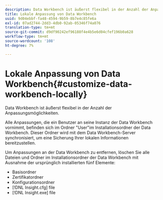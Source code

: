 ```yaml
---
description: Data Workbench ist äußerst flexibel in der Anzahl der Anpassungsmöglichkeiten.
title: Lokale Anpassung von Data Workbench
uuid: 9d04ebbf-fa48-4594-9b59-8b7e4c85fe6a
exl-id: 07ad2744-2dd3-4db0-92ab-05346f74a076
translation-type: tm+mt
source-git-commit: d9df90242ef96188f4e4b5e6d04cfef196b0a628
workflow-type: tm+mt
source-wordcount: '108'
ht-degree: 7%

---
```


# Lokale Anpassung von Data Workbench{#customize-data-workbench-locally}

Data Workbench ist äußerst flexibel in der Anzahl der Anpassungsmöglichkeiten.

Alle Anpassungen, die ein Benutzer an seine Instanz der Data Workbench vornimmt, befinden sich im Ordner &quot;User&quot;im Installationsordner der Data Workbench. Dieser Ordner wird mit dem Data Workbench-Server synchronisiert, um eine Sicherung Ihrer lokalen Informationen bereitzustellen.

Um Anpassungen an der Data Workbench zu entfernen, löschen Sie alle Dateien und Ordner im Installationsordner der Data Workbench mit Ausnahme der ursprünglich installierten fünf Elemente:

* Basisordner
* Zertifikatordner
* Konfigurationsordner
* [!DNL Insight.cfg] file
* [!DNL Insight.exe] file
